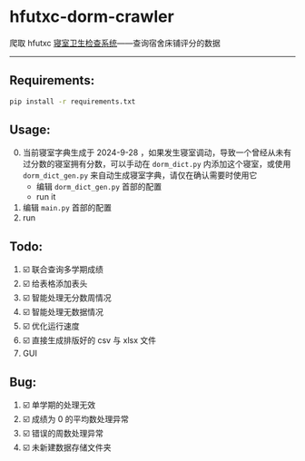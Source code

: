 # hfutxc-dorm-crawler

爬取 hfutxc [寝室卫生检查系统](http://39.106.82.121/query)——查询宿舍床铺评分的数据

---

## Requirements:

```bash
pip install -r requirements.txt
```

## Usage:

0. 当前寝室字典生成于 2024-9-28 ，如果发生寝室调动，导致一个曾经从未有过分数的寝室拥有分数，可以手动在 `dorm_dict.py` 内添加这个寝室，或使用 `dorm_dict_gen.py` 来自动生成寝室字典，请仅在确认需要时使用它
   - 编辑 `dorm_dict_gen.py` 首部的配置
   - run it
1. 编辑 `main.py` 首部的配置
2. run

## Todo:

1. ☑️ 联合查询多学期成绩
2. ☑️ 给表格添加表头
3. ☑️ 智能处理无分数周情况
4. ☑️ 智能处理无数据情况
5. ☑️ 优化运行速度
6. ☑️ 直接生成排版好的 csv 与 xlsx 文件
7. GUI

## Bug:

1. ☑️ 单学期的处理无效
2. ☑️ 成绩为 0 的平均数处理异常
3. ☑️ 错误的周数处理异常
4. ☑️ 未新建数据存储文件夹
